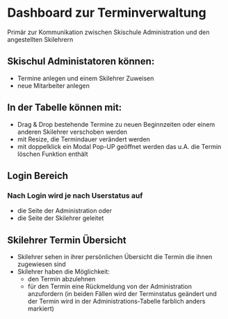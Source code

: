# Dashboard zur Terminverwaltung
Primär zur Kommunikation zwischen Skischule Administration und den angestellten Skilehrern

## Skischul Administatoren können:
- Termine anlegen und einem Skilehrer Zuweisen
- neue Mitarbeiter anlegen

## In der Tabelle können mit:
- Drag & Drop bestehende Termine zu neuen Beginnzeiten oder einem anderen Skilehrer verschoben werden
- mit Resize, die Termindauer verändert werden
- mit doppelklick ein Modal Pop-UP geöffnet werden das u.A. die Termin löschen Funktion enthält

## Login Bereich
### Nach Login wird je nach Userstatus auf 
- die Seite der Administration oder
- die Seite der Skilehrer geleitet

## Skilehrer Termin Übersicht
- Skilehrer sehen in ihrer persönlichen Übersicht die Termin die ihnen zugewiesen sind
- Skilehrer haben die Möglichkeit:
  - den Termin abzulehnen 
  - für den Termin eine Rückmeldung von der Administration anzufordern
  (in beiden Fällen wird der Terminstatus geändert und der Termin wird in der Administrations-Tabelle farblich anders markiert)

